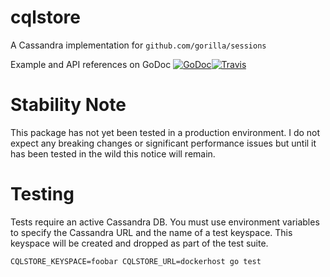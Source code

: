 # cqlstore

A Cassandra implementation for `github.com/gorilla/sessions`

Example and API references on GoDoc [![GoDoc][godoc-badge]][godoc][![Travis][travis-badge]][travis]

# Stability Note

This package has not yet been tested in a production environment. I do not
expect any breaking changes or significant performance issues but until it has
been tested in the wild this notice will remain.

# Testing

Tests require an active Cassandra DB. You must use environment variables to
specify the Cassandra URL and the name of a test keyspace. This keyspace will
be created and dropped as part of the test suite.

    CQLSTORE_KEYSPACE=foobar CQLSTORE_URL=dockerhost go test

[godoc]: https://godoc.org/github.com/jcbwlkr/cqlstore "GoDoc"
[godoc-badge]: https://godoc.org/github.com/jcbwlkr/cqlstore?status.svg "GoDoc Badge"
[travis]: https://travis-ci.org/jcbwlkr/cqlstore "Travis"
[travis-badge]: https://travis-ci.org/jcbwlkr/cqlstore.svg?branch=travis "Travis Badge"
